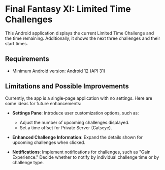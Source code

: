# Final Fantasy XI: Limited Time Challenges

This Android application displays the current Limited Time Challenge and the time remaining. Additionally, it shows the next three challenges and their start times.

## Requirements

- Minimum Android version: Android 12 (API 31)

## Limitations and Possible Improvements

Currently, the app is a single-page application with no settings. Here are some ideas for future enhancements:

- **Settings Pane**: Introduce user customization options, such as:
    - Adjust the number of upcoming challenges displayed.
    - Set a time offset for Private Server (Catseye).

- **Enhanced Challenge Information**: Expand the details shown for upcoming challenges when clicked.

- **Notifications**: Implement notifications for challenges, such as "Gain Experience." Decide whether to notify by individual challenge time or by challenge type.
